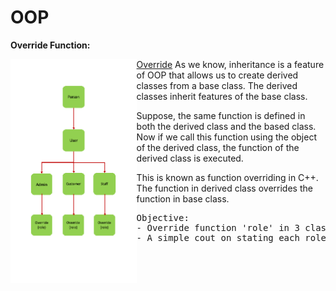 # OOP

**Override Function:**

<img align="left" width="40%" src="diagram_override.gif"> 

[Override](https://www.educative.io/blog/object-oriented-programming)
As we know, inheritance is a feature of OOP that allows us to create derived classes from a base class. The derived classes inherit features of the base class.

Suppose, the same function is defined in both the derived class and the based class. Now if we call this function using the object of the derived class, the function of the derived class is executed.

This is known as function overriding in C++. The function in derived class overrides the function in base class.
<pre>
Objective:
- Override function 'role' in 3 classes.
- A simple cout on stating each role as prove of concept.
</pre>


